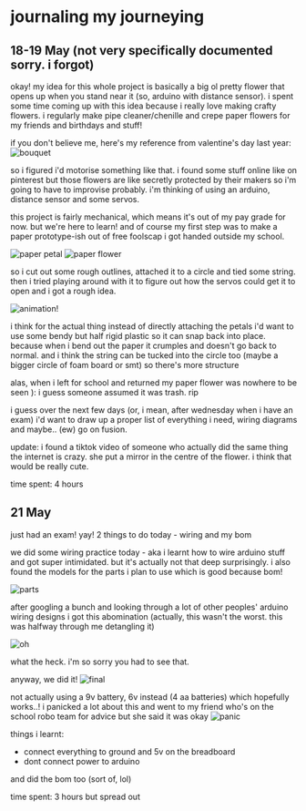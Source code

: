 # journaling my journeying

## 18-19 May (not very specifically documented sorry. i forgot)

okay! my idea for this whole project is basically a big ol pretty flower that opens up when you stand near it (so, arduino with distance sensor). i spent some time coming up with this idea because i really love making crafty flowers. i regularly make pipe cleaner/chenille and crepe paper flowers for my friends and birthdays and stuff!

if you don't believe me, here's my reference from valentine's day last year:
![bouquet](https://github.com/mynameisashllee/flora/blob/main/journalassets/18may/chenillebouquet.png?raw=true)

so i figured i'd motorise something like that. i found some stuff online like on pinterest but those flowers are like secretly protected by their makers so i'm going to have to improvise probably. i'm thinking of using an arduino, distance sensor and some servos.

this project is fairly mechanical, which means it's out of my pay grade for now. but we're here to learn! and of course my first step was to make a paper prototype-ish out of free foolscap i got handed outside my school.

![paper petal](https://github.com/mynameisashllee/flora/blob/main/journalassets/18may/paperpetal.png?raw=true)
![paper flower](https://github.com/mynameisashllee/flora/blob/main/journalassets/18may/paperflower.png?raw=true)

so i cut out some rough outlines, attached it to a circle and tied some string. then i tried playing around with it to figure out how the servos could get it to open and i got a rough idea. 

![animation!](https://github.com/mynameisashllee/flora/blob/main/journalassets/18may/servo.gif?raw=true)

i think for the actual thing instead of directly attaching the petals i'd want to use some bendy but half rigid plastic so it can snap back into place. because when i bend out the paper it crumples and doesn't go back to normal. and i think the string can be tucked into the circle too (maybe a bigger circle of foam board or smt) so there's more structure

alas, when i left for school and returned my paper flower was nowhere to be seen ): i guess someone assumed it was trash. rip

i guess over the next few days (or, i mean, after wednesday when i have an exam) i'd want to draw up a proper list of everything i need, wiring diagrams and maybe.. (ew) go on fusion.

update: i found a tiktok video of someone who actually did the same thing the internet is crazy. she put a mirror in the centre of the flower. i think that would be really cute.

time spent: 4 hours

## 21 May
just had an exam! yay! 2 things to do today - wiring and my bom

we did some wiring practice today - aka i learnt how to wire arduino stuff and got super intimidated. but it's actually not that deep surprisingly. i also found the models for the parts i plan to use which is good because bom!

![parts](https://github.com/mynameisashllee/flora/blob/main/journalassets/21may/parts.png?raw=true)

after googling a bunch and looking through a lot of other peoples' arduino wiring designs i got this abomination (actually, this wasn't the worst. this was halfway through me detangling it)

![oh](https://github.com/mynameisashllee/flora/blob/main/journalassets/21may/what.png?raw=true)

what the heck. i'm so sorry you had to see that.

anyway, we did it! 
![final](https://github.com/mynameisashllee/flora/blob/main/journalassets/21may/circuit.png?raw=true)

not actually using a 9v battery, 6v instead (4 aa batteries) which hopefully works..! i panicked a lot about this and went to my friend who's on the school robo team for advice but she said it was okay
![panic](https://github.com/mynameisashllee/flora/blob/main/journalassets/21may/panic.png?raw=true)

things i learnt:
- connect everything to ground and 5v on the breadboard
- dont connect power to arduino

and did the bom too (sort of, lol)

time spent: 3 hours but spread out